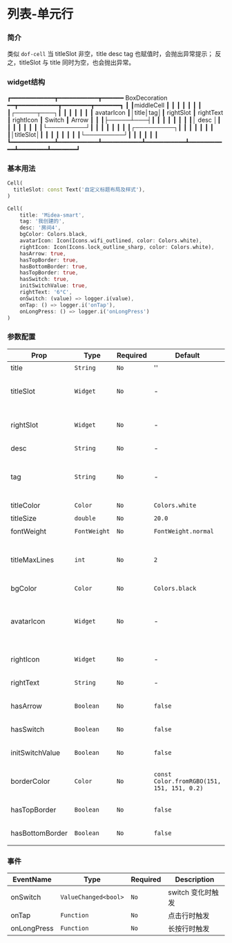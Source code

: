 # 列表-单元行

### 简介
类似 `dof-cell`
当 titleSlot 非空，title desc tag 也赋值时，会抛出异常提示；
反之，titleSlot 与 title 同时为空，也会抛出异常。

### widget结构
┏━━━━━━━━━━━━┳━━━━━━━━━━━┳━━━━━━ BoxDecoration ━━┳━━━━━━━━━━━┳━━━━━━━━┳━━━━━━━┓
┃            ┃middleCell ┃           ┃           ┃           ┃        ┃       ┃
┃            ┃┌─────┬───┐┃           ┃           ┃           ┃        ┃       ┃
┃ avatarIcon ┃│title│tag│┃ rightSlot ┃ rightText ┃ rightIcon ┃ Switch ┃ Arrow ┃
┃            ┃├─────┴───┤┃           ┃           ┃           ┃        ┃       ┃
┃            ┃│   desc  │┃           ┃           ┃           ┃        ┃       ┃
┃            ┃└─────────┘┃           ┃           ┃           ┃        ┃       ┃
┃            ┃┌─────────┐┃           ┃           ┃           ┃        ┃       ┃
┃            ┃│titleSlot│┃           ┃           ┃           ┃        ┃       ┃
┃            ┃└─────────┘┃           ┃           ┃           ┃        ┃       ┃
┗━━━━━━━━━━━━┻━━━━━━━━━━━┻━━━━━━━━━━━┻━━━━━━━━━━━┻━━━━━━━━━━━┻━━━━━━━━┻━━━━━━━┛

### 基本用法

```dart
Cell(
  titleSlot: const Text('自定义标题布局及样式'),
)

Cell(
    title: 'Midea-smart',
    tag: '我创建的',
    desc: '房间4',
    bgColor: Colors.black,
    avatarIcon: Icon(Icons.wifi_outlined, color: Colors.white),
    rightIcon: Icon(Icons.lock_outline_sharp, color: Colors.white),
    hasArrow: true,
    hasTopBorder: true,
    hasBottomBorder: true,
    hasTopBorder: true,
    hasSwitch: true,
    initSwitchValue: true,
    rightText: '6°C',
    onSwitch: (value) => logger.i(value),
    onTap: () => logger.i('onTap'),
    onLongPress: () => logger.i('onLongPress')
)
```

### 参数配置
| Prop | Type | Required | Default | Description |
|------|------|----------|---------|-------------|
| title | `String` |`No`| '' | 标题  |
| titleSlot | `Widget` |`No`| - | 标题插槽，自定义标题布局及样式  |
| rightSlot | `Widget` |`No`| - | 右侧插槽，自定义右侧布局及样式  |
| desc | `String` |`No`| - | 描述  |
| tag | `String` |`No`| - | 标签、标注，带固定样式的圆角文字背景  |
| titleColor | `Color` |`No`| `Colors.white` | 标题颜色  |
| titleSize | `double` |`No`| `20.0` | 标题大小  |
| fontWeight | `FontWeight` |`No`| `FontWeight.normal` | 标题粗细  |
| titleMaxLines | `int` |`No`| `2` | 标题最大行数，超出长度则截断并显示...  |
| bgColor | `Color` |`No`| `Colors.black` | 背景颜色  |
| avatarIcon | `Widget` |`No`| - | 左侧图标，类型扩大为Widget，也可传入 Image |
| rightIcon | `Widget` |`No`| - | 右侧图标，同上  |
| rightText | `String` |`No`| - | 显示右边文本  |
| hasArrow | `Boolean` |`No`| `false` | 是否显示右箭头  |
| hasSwitch | `Boolean` |`No`| `false` | 是否显示右边Switch  |
| initSwitchValue | `Boolean` |`No`| `false` | Switch初始值  |
| borderColor | `Color` |`No`| `const Color.fromRGBO(151, 151, 151, 0.2)` | 边框颜色，包括上下边框  |
| hasTopBorder | `Boolean` |`No`| `false` | 是否显示上边框  |
| hasBottomBorder | `Boolean` |`No`| `false` | 是否显示下边框  |

### 事件
| EventName | Type | Required |  Description |
|------|------|----------|--------------|
| onSwitch | `ValueChanged<bool>` | `No` | switch 变化时触发 |
| onTap | `Function` | `No` | 点击行时触发 |
| onLongPress | `Function` | `No` | 长按行时触发 |